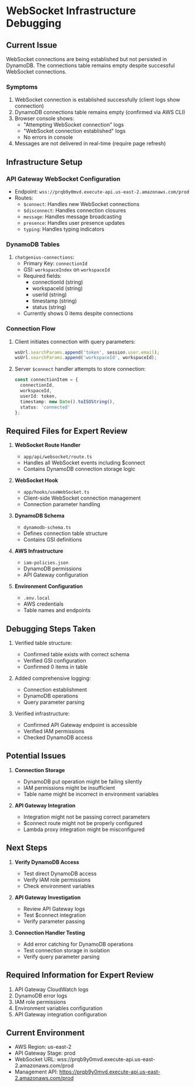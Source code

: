 # WebSocket Infrastructure Debugging

## Current Issue
WebSocket connections are being established but not persisted in DynamoDB. The connections table remains empty despite successful WebSocket connections.

### Symptoms
1. WebSocket connection is established successfully (client logs show connection)
2. DynamoDB connections table remains empty (confirmed via AWS CLI)
3. Browser console shows:
   - "Attempting WebSocket connection" logs
   - "WebSocket connection established" logs
   - No errors in console
4. Messages are not delivered in real-time (require page refresh)

## Infrastructure Setup

### API Gateway WebSocket Configuration
- Endpoint: `wss://prqb9y0mvd.execute-api.us-east-2.amazonaws.com/prod`
- Routes:
  - `$connect`: Handles new WebSocket connections
  - `$disconnect`: Handles connection closures
  - `message`: Handles message broadcasting
  - `presence`: Handles user presence updates
  - `typing`: Handles typing indicators

### DynamoDB Tables
1. `chatgenius-connections`:
   - Primary Key: `connectionId`
   - GSI: `workspaceIndex` on `workspaceId`
   - Required fields:
     - connectionId (string)
     - workspaceId (string)
     - userId (string)
     - timestamp (string)
     - status (string)
   - Currently shows 0 items despite connections

### Connection Flow
1. Client initiates connection with query parameters:
   ```typescript
   wsUrl.searchParams.append('token', session.user.email);
   wsUrl.searchParams.append('workspaceId', workspaceId);
   ```

2. Server `$connect` handler attempts to store connection:
   ```typescript
   const connectionItem = {
     connectionId,
     workspaceId,
     userId: token,
     timestamp: new Date().toISOString(),
     status: 'connected'
   };
   ```

## Required Files for Expert Review

1. **WebSocket Route Handler**
   - `app/api/websocket/route.ts`
   - Handles all WebSocket events including $connect
   - Contains DynamoDB connection storage logic

2. **WebSocket Hook**
   - `app/hooks/useWebSocket.ts`
   - Client-side WebSocket connection management
   - Connection parameter handling

3. **DynamoDB Schema**
   - `dynamodb-schema.ts`
   - Defines connection table structure
   - Contains GSI definitions

4. **AWS Infrastructure**
   - `iam-policies.json`
   - DynamoDB permissions
   - API Gateway configuration

5. **Environment Configuration**
   - `.env.local`
   - AWS credentials
   - Table names and endpoints

## Debugging Steps Taken

1. Verified table structure:
   - Confirmed table exists with correct schema
   - Verified GSI configuration
   - Confirmed 0 items in table

2. Added comprehensive logging:
   - Connection establishment
   - DynamoDB operations
   - Query parameter parsing

3. Verified infrastructure:
   - Confirmed API Gateway endpoint is accessible
   - Verified IAM permissions
   - Checked DynamoDB access

## Potential Issues

1. **Connection Storage**
   - DynamoDB put operation might be failing silently
   - IAM permissions might be insufficient
   - Table name might be incorrect in environment variables

2. **API Gateway Integration**
   - Integration might not be passing correct parameters
   - $connect route might not be properly configured
   - Lambda proxy integration might be misconfigured

## Next Steps

1. **Verify DynamoDB Access**
   - Test direct DynamoDB access
   - Verify IAM role permissions
   - Check environment variables

2. **API Gateway Investigation**
   - Review API Gateway logs
   - Test $connect integration
   - Verify parameter passing

3. **Connection Handler Testing**
   - Add error catching for DynamoDB operations
   - Test connection storage in isolation
   - Verify query parameter parsing

## Required Information for Expert Review

1. API Gateway CloudWatch logs
2. DynamoDB error logs
3. IAM role permissions
4. Environment variables configuration
5. API Gateway integration configuration

## Current Environment

- AWS Region: us-east-2
- API Gateway Stage: prod
- WebSocket URL: wss://prqb9y0mvd.execute-api.us-east-2.amazonaws.com/prod
- Management API: https://prqb9y0mvd.execute-api.us-east-2.amazonaws.com/prod 